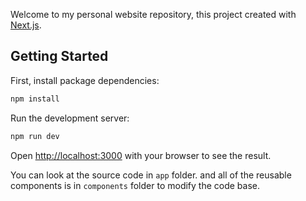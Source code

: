 Welcome to my personal website repository, this project created with [Next.js](https://nextjs.org/).

## Getting Started

First, install package dependencies:

```bash
npm install
```

Run the development server:

```bash
npm run dev
```

Open [http://localhost:3000](http://localhost:3000) with your browser to see the result.

You can look at the source code in `app` folder. and all of the reusable components is in `components` folder to modify the code base.

